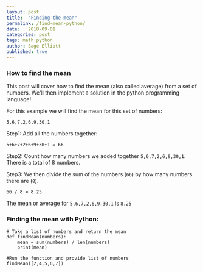 ```yaml
---
layout: post
title:  "Finding the mean"
permalink: /find-mean-python/
date:   2018-09-01
categories: post
tags: math python
author: Sage Elliott
published: true
---
```


### How to find the mean

This post will cover how to find the mean (also called average) from a set of numbers. We'll then implement a solution in the python programming language!

For this example we will find the mean for this set of numbers: 

`5,6,7,2,6,9,30,1` 

Step1: Add all the numbers together:

`5+6+7+2+6+9+30+1 = 66`

Step2: Count how many numbers we added together `5,6,7,2,6,9,30,1`. There is a total of 8 numbers. 

Step3: We then divide the sum of the numbers (`66`) by how many numbers there are (`8`).

`66 / 8 = 8.25` 

The mean or average for `5,6,7,2,6,9,30,1` is `8.25`

### Finding the mean with Python:

```
# Take a list of numbers and return the mean
def findMean(numbers):
    mean = sum(numbers) / len(numbers)
    print(mean)

#Run the function and provide list of numbers 
findMean([2,4,5,6,7])
```



